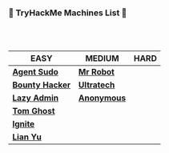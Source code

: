 ### 🌟 TryHackMe Machines List 🌟
<br/>
<br/>

EASY | MEDIUM | HARD
--- | --- | ---
[**Agent Sudo**](https://github.com/bhaveshharmalkar/CTF-Writeups/blob/main/TryHackMe/Easy/Agent%20Sudo.pdf) | [**Mr Robot**](https://github.com/bhaveshharmalkar/CTF-Writeups/blob/main/TryHackMe/Medium/Mr%20robot.pdf) |
[**Bounty Hacker**](https://github.com/bhaveshharmalkar/CTF-Writeups/blob/main/TryHackMe/Easy/Bounty%20Hacker.pdf)| [**Ultratech**](https://github.com/bhaveshharmalkar/CTF-Writeups/blob/main/TryHackMe/Medium/Ultratech.pdf) |
[**Lazy Admin**](https://github.com/bhaveshharmalkar/CTF-Writeups/blob/main/TryHackMe/Easy/Lazy%20Admin.pdf)| [**Anonymous**](https://github.com/bhaveshharmalkar/CTF-Writeups/blob/main/TryHackMe/Medium/Anonymous.pdf) |
[**Tom Ghost**](https://github.com/bhaveshharmalkar/CTF-Writeups/blob/main/TryHackMe/Easy/Tom%20Ghost.pdf)||
[**Ignite**](https://github.com/bhaveshharmalkar/CTF-Writeups/blob/main/TryHackMe/Easy/Ignite.pdf)||
[**Lian Yu**](https://github.com/bhaveshharmalkar/CTF-Writeups/blob/main/TryHackMe/Easy/Lian%20Yu.pdf)||
